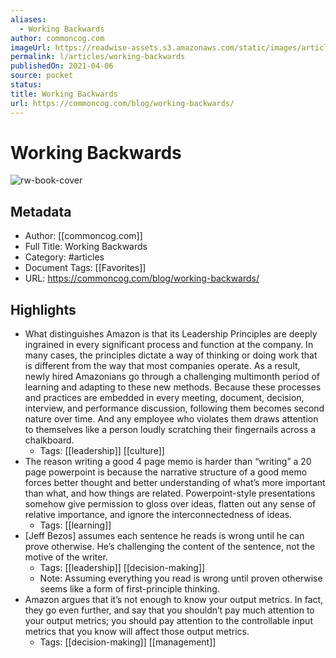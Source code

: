 ```yaml
---
aliases:
  - Working Backwards
author: commoncog.com
imageUrl: https://readwise-assets.s3.amazonaws.com/static/images/article0.00998d930354.png
permalink: l/articles/working-backwards
publishedOn: 2021-04-06
source: pocket
status: 
title: Working Backwards
url: https://commoncog.com/blog/working-backwards/
---
```

# Working Backwards

![rw-book-cover](https://readwise-assets.s3.amazonaws.com/static/images/article0.00998d930354.png)

## Metadata

- Author: [[commoncog.com]]
- Full Title: Working Backwards
- Category: #articles
- Document Tags: [[Favorites]]
- URL: https://commoncog.com/blog/working-backwards/

## Highlights

- What distinguishes Amazon is that its Leadership Principles are deeply ingrained in every significant process and function at the company. In many cases, the principles dictate a way of thinking or doing work that is different from the way that most companies operate. As a result, newly hired Amazonians go through a challenging multimonth period of learning and adapting to these new methods. Because these processes and practices are embedded in every meeting, document, decision, interview, and performance discussion, following them becomes second nature over time. And any employee who violates them draws attention to themselves like a person loudly scratching their fingernails across a chalkboard.
    - Tags: [[leadership]] [[culture]]
- The reason writing a good 4 page memo is harder than “writing” a 20 page powerpoint is because the narrative structure of a good memo forces better thought and better understanding of what’s more important than what, and how things are related.
  Powerpoint-style presentations somehow give permission to gloss over ideas, flatten out any sense of relative importance, and ignore the interconnectedness of ideas.
    - Tags: [[learning]]
- [Jeff Bezos] assumes each sentence he reads is wrong until he can prove otherwise. He’s challenging the content of the sentence, not the motive of the writer.
    - Tags: [[leadership]] [[decision-making]]
    - Note: Assuming everything you read is wrong until proven otherwise seems like a form of first-principle thinking.
- Amazon argues that it’s not enough to know your output metrics. In fact, they go even further, and say that you shouldn’t pay much attention to your output metrics; you should pay attention to the controllable input metrics that you know will affect those output metrics.
    - Tags: [[decision-making]] [[management]]

